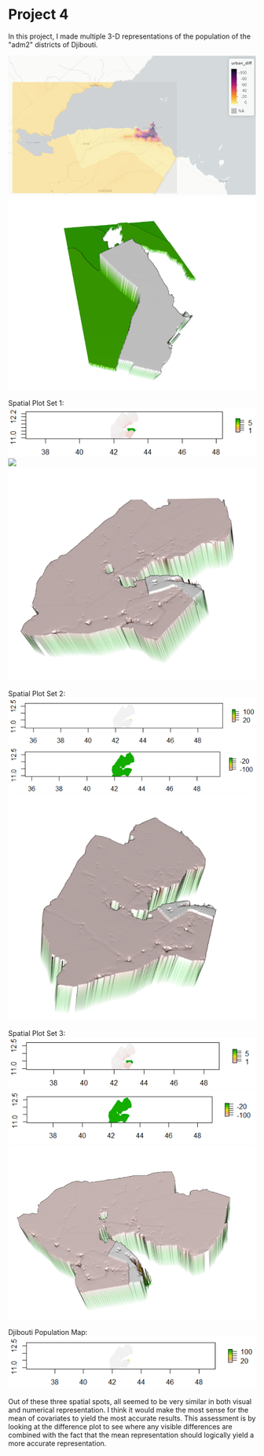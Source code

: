 # Project 4

In this project, I made multiple 3-D representations of the population of the "adm2" districts of Djibouti.   
   
![](Project4pic3.PNG)
![](Project4Pic2.PNG)   
   

Spatial Plot Set 1:
![](project4pic5.PNG)
![](preojct4pic7.PNG)
![](project4pic8.PNG)   
   

Spatial Plot Set 2:
![](proejct4pic6.PNG)
![](proejct4pic7.PNG)
![](project4pic9.PNG)   
   

Spatial Plot Set 3:
![](project4pic12.PNG)
![](project4pic11.PNG)
![](project4pic10.PNG)   
   

Djibouti Population Map:
![](project4pic13.PNG)

Out of these three spatial spots, all seemed to be very similar in both visual and numerical representation. I think it would make the most sense for the mean of covariates to yield the most accurate results. This assessment is by looking at the difference plot to see where any visible differences are combined with the fact that the mean representation should logically yield a more accurate representation.
